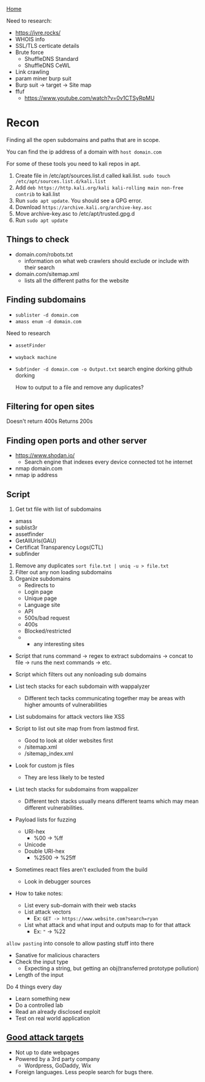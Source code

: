 <!--
 * This file is part of RS Cheat Sheets.
 *
 * RS Cheat Sheets is free software: you can redistribute it and/or modify
 * it under the terms of the GNU General Public License as published by
 * the Free Software Foundation, either version 3 of the License, or
 * (at your option) any later version.
 *
 * RS Cheat Sheets is distributed in the hope that it will be useful,
 * but WITHOUT ANY WARRANTY; without even the implied warranty of
 * MERCHANTABILITY or FITNESS FOR A PARTICULAR PURPOSE.  See the
 * GNU General Public License for more details.
 *
 * You should have received a copy of the GNU General Public License
 * along with RS Cheat Sheets. If not, see <https://www.gnu.org/licenses/>.
 */
-->

[Home](../README.md)

Need to research:
- https://ivre.rocks/
- WHOIS info
- SSL/TLS certicate details
- Brute force
	- ShuffleDNS Standard
	- ShuffleDNS CeWL
- Link crawling
- param miner burp suit
- Burp suit -> target -> Site map
- ffuf
	- https://www.youtube.com/watch?v=0v1CTSyRpMU

# Recon
Finding all the open subdomains and paths that are in scope.

You can find the ip address of a domain with `host domain.com`

For some of these tools you need to kali repos in apt.
1. Create file in /etc/apt/sources.list.d called kali.list. `sudo touch /etc/apt/sources.list.d/kali.list`
1. Add `deb https://http.kali.org/kali kali-rolling main non-free contrib` to kali.list
1. Run `sudo apt update`. You should see a GPG error.
1. Download `https://archive.kali.org/archive-key.asc`
1. Move archive-key.asc to /etc/apt/trusted.gpg.d
1. Run `sudo apt update`

## Things to check
- domain.com/robots.txt
	- information on what web crawlers should exclude or include with their search
- domain.com/sitemap.xml
	- lists all the different paths for the website

## Finding subdomains
- `sublister -d domain.com`
- `amass enum -d domain.com`

Need to research
- `assetFinder`
-	`wayback machine`
- `Subfinder -d domain.com -o Output.txt`
	search engine dorking
	github dorking

	How to output to a file and remove any duplicates?

## Filtering for open sites
Doesn't return 400s
Returns 200s

## Finding open ports and other server
- https://www.shodan.io/
	- Search engine that indexes every device connected tot he internet
- nmap domain.com
- nmap ip address

## Script
1. Get txt file with list of subdomains
- amass
- sublist3r
- assetfinder
- GetAllUrls(GAU)
- Certificat Transparency Logs(CTL)
- subfinder
1. Remove any duplicates
`sort file.txt | uniq -u > file.txt`
1. Filter out any non loading subdomains
1. Organize subdomains
	- Redirects to
	- Login page
	- Unique page
	- Language site
	- API
	- 500s/bad request
	- 400s
	- Blocked/restricted
	- * any interesting sites


- Script that runs command -> regex to extract subdomains -> concat to file -> runs the next commands -> etc.
- Script which filters out any nonloading sub domains

- List tech stacks for each subdomain with wappalyzer
	- Different tech tacks communicating together may be areas with higher amounts of vulnerabilities
- List subdomains for attack vectors like XSS

- Script to list out site map from from lastmod first.
	- Good to look at older websites first
	- /sitemap.xml
	- /sitemap_index.xml

- Look for custom js files
	- They are less likely to be tested

- List tech stacks for subdomains from wappalizer
	- Different tech stacks usually means different teams which may mean different vulnerabilities.

- Payload lists for fuzzing
	- URI-hex
		- %00 -> %ff
	- Unicode
	- Double URI-hex
		- %2500 -> %25ff

- Sometimes react files aren't excluded from the build
	- Look in debugger sources

- How to take notes:
	- List every sub-domain with their web stacks
	- List attack vectors
		- Ex: `GET -> https://www.website.com?search=ryan`
	- List what attack and what input and outputs map to for that attack
		- Ex: `"` -> %22

`allow pasting` into console to allow pasting stuff into there

- Sanative for malicious characters
- Check the input type
	- Expecting a string, but getting an obj(transferred prototype pollution)
- Length of the input

Do 4 things every day
- Learn something new
- Do a controlled lab
- Read an already disclosed exploit
- Test on real world application

## [Good attack targets](#table-of-contents)
- Not up to date webpages
- Powered by a 3rd party company
	- Wordpress, GoDaddy, Wix
- Foreign languages. Less people search for bugs there.